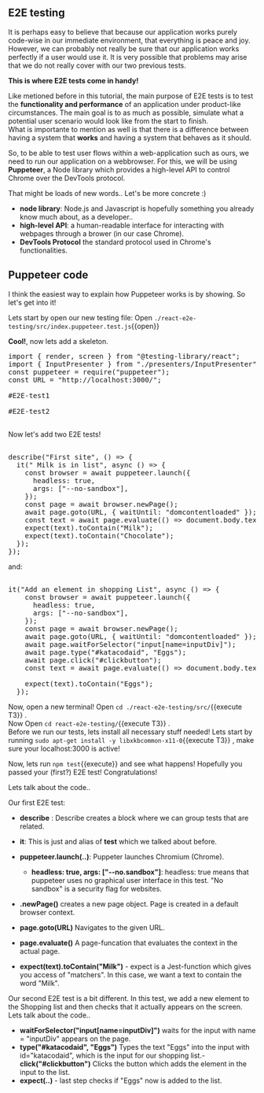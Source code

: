 ## E2E testing

It is perhaps easy to believe that because our application works purely code-wise in our immediate environment, that everything is peace and joy. However, we can probably not really be sure that our application works perfectly if a user would use it.
It is very possible that problems may arise that we do not really cover with our two previous tests.

**This is where E2E tests come in handy!**

Like metioned before in this tutorial, the main purpose of E2E tests is to test the **functionality and performance** of an application under product-like circumstances. The main goal is to as much as possible, simulate what a potential user scenario would look like from the start to finish.  
What is importante to mention as well is that there is a difference between having a system that **works** and having a system that behaves as it should.

So, to be able to test user flows within a web-application such as ours, we need to run our application on a webbrowser. For this, we will be using **Puppeteer**, a Node library which provides a high-level API to control Chrome over the DevTools protocol.

That might be loads of new words.. Let's be more concrete :)

- **node library**: Node.js and Javascript is hopefully something you already know much about, as a developer..
- **high-level API**: a human-readable interface for interacting with webpages through a brower (in our case Chrome).
- **DevTools Protocol** the standard protocol used in Chrome's functionalities.

## Puppeteer code

I think the easiest way to explain how Puppeteer works is by showing. So let's get into it!

Lets start by open our new testing file: Open `./react-e2e-testing/src/index.puppeteer.test.js`{{open}}

**Cool!**, now lets add a skeleton.

<pre class="file" data-filename="/root/react-e2e-testing/src/index.puppeteer.test.js" data-target="replace">
import { render, screen } from "@testing-library/react";
import { InputPresenter } from "./presenters/InputPresenter";
const puppeteer = require("puppeteer");
const URL = "http://localhost:3000/";

#E2E-test1

#E2E-test2

</pre>

Now let's add two E2E tests!

<pre class="file" data-filename="/root/react-e2e-testing/src/index.puppeteer.test.js" data-target="insert"  data-marker="#E2E-test1">

describe("First site", () => {
  it(" Milk is in list", async () => {
    const browser = await puppeteer.launch({
      headless: true,
      args: ["--no-sandbox"],
    });
    const page = await browser.newPage();
    await page.goto(URL, { waitUntil: "domcontentloaded" });
    const text = await page.evaluate(() => document.body.textContent);
    expect(text).toContain("Milk");
    expect(text).toContain("Chocolate");
  });
});
</pre>

and:

<pre class="file" data-filename="/root/react-e2e-testing/src/index.puppeteer.test.js" data-target="insert"  data-marker="#E2E-test2">

it("Add an element in shopping List", async () => {
    const browser = await puppeteer.launch({
      headless: true,
      args: ["--no-sandbox"],
    });
    const page = await browser.newPage();
    await page.goto(URL, { waitUntil: "domcontentloaded" });
    await page.waitForSelector("input[name=inputDiv]");
    await page.type("#katacodaid", "Eggs");
    await page.click("#clickbutton");
    const text = await page.evaluate(() => document.body.textContent);

    expect(text).toContain("Eggs");
  });
</pre>

Now, open a new terminal! Open `cd ./react-e2e-testing/src/`{{execute T3}} .  
Now Open `cd react-e2e-testing/`{{execute T3}} .  
Before we run our tests, lets install all necessary stuff needed!
Lets start by running `sudo apt-get install -y libxkbcommon-x11-0`{{execute T3}} , make sure your localhost:3000 is active!

Now, lets run `npm test`{{execute}} and see what happens!
Hopefully you passed your (first?) E2E test! Congratulations!

Lets talk about the code..

Our first E2E test:

- **describe** : Describe creates a block where we can group tests that are related.
- **it**: This is just and alias of **test** which we talked about before.
- **puppeteer.launch(..)**: Puppeter launches Chromium (Chrome).

  - **headless: true, args: ["--no.sandbox"]**: headless: true means that puppeteer uses no graphical user interface in this test. "No sandbox" is a security flag for websites.

- **.newPage()** creates a new page object. Page is created in a default browser context.

- **page.goto(URL)** Navigates to the given URL.

- **page.evaluate()** A page-funcation that evaluates the context in the actual page.

- **expect(text).toContain("Milk")** - expect is a Jest-function which gives you access of "matchers". In this case, we want a text to contain the word "Milk".

Our second E2E test is a bit different. In this test, we add a new element to the Shopping list and then checks that it actually appears on the screen. Lets talk about the code..

- **waitForSelector("input[name=inputDiv]")** waits for the input with name = "inputDiv" appears on the page.
- **type("#katacodaid", "Eggs")** Types the text "Eggs" into the input with id="katacodaid", which is the input for our shopping list.- **click("#clickbutton")** Clicks the button which adds the element in the input to the list.
- **expect(..)** - last step checks if "Eggs" now is added to the list.

